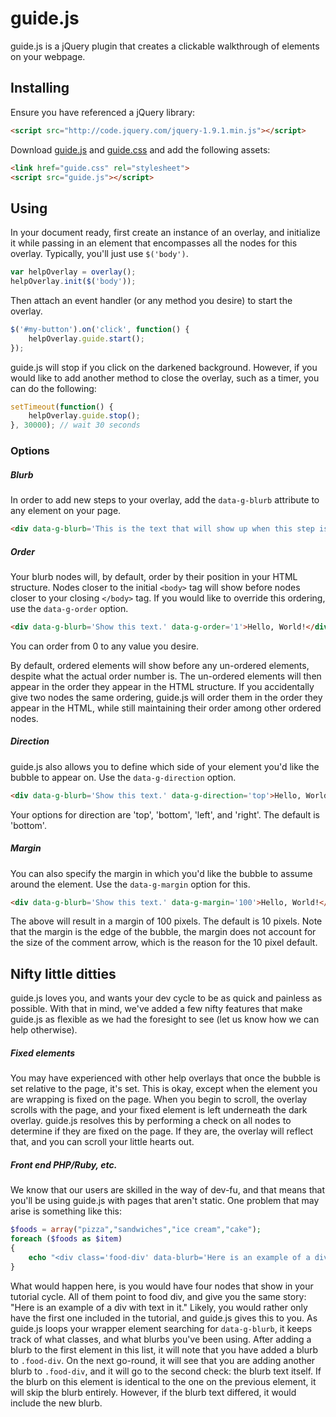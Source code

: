 # guide.js

guide.js is a jQuery plugin that creates a clickable walkthrough of elements on your webpage.

## Installing

Ensure you have referenced a jQuery library:

```HTML
<script src="http://code.jquery.com/jquery-1.9.1.min.js"></script>
```

Download [guide.js][0] and [guide.css][1] and add the following assets:

```HTML
<link href="guide.css" rel="stylesheet">
<script src="guide.js"></script>
```

## Using

In your document ready, first create an instance of an overlay, and initialize it while passing in an element that encompasses all the nodes for this overlay. Typically, you'll just use `$('body')`.

```javascript
var helpOverlay = overlay();
helpOverlay.init($('body'));
```

Then attach an event handler (or any method you desire) to start the overlay.

```javascript
$('#my-button').on('click', function() {
	helpOverlay.guide.start();
});
```

guide.js will stop if you click on the darkened background. However, if you would like to add another method to close the overlay, such as a timer, you can do the following:

```javascript
setTimeout(function() {
	helpOverlay.guide.stop();
}, 30000); // wait 30 seconds
```

### Options

##### Blurb

In order to add new steps to your overlay, add the `data-g-blurb` attribute to any element on your page.

```HTML
<div data-g-blurb='This is the text that will show up when this step is reached.'>Hello, World!</div>
```

##### Order

Your blurb nodes will, by default, order by their position in your HTML structure. Nodes closer to the initial `<body>` tag will show before nodes closer to your closing `</body>` tag. If you would like to override this ordering, use the `data-g-order` option.

```HTML
<div data-g-blurb='Show this text.' data-g-order='1'>Hello, World!</div>
```

You can order from 0 to any value you desire.

By default, ordered elements will show before any un-ordered elements, despite what the actual order number is. The un-ordered elements will then appear in the order they appear in the HTML structure. If you accidentally give two nodes the same ordering, guide.js will order them in the order they appear in the HTML, while still maintaining their order among other ordered nodes.

##### Direction

guide.js also allows you to define which side of your element you'd like the bubble to appear on. Use the `data-g-direction` option.

```HTML
<div data-g-blurb='Show this text.' data-g-direction='top'>Hello, World!</div>
```
Your options for direction are 'top', 'bottom', 'left', and 'right'. The default is 'bottom'.

##### Margin

You can also specify the margin in which you'd like the bubble to assume around the element. Use the `data-g-margin` option for this.

```HTML
<div data-g-blurb='Show this text.' data-g-margin='100'>Hello, World!</div>
```

The above will result in a margin of 100 pixels. The default is 10 pixels. Note that the margin is the edge of the bubble, the margin does not account for the size of the comment arrow, which is the reason for the 10 pixel default.

## Nifty little ditties

guide.js loves you, and wants your dev cycle to be as quick and painless as possible. With that in mind, we've added a few nifty features that make guide.js as flexible as we had the foresight to see (let us know how we can help otherwise).

##### Fixed elements

You may have experienced with other help overlays that once the bubble is set relative to the page, it's set. This is okay, except when the element you are wrapping is fixed on the page. When you begin to scroll, the overlay scrolls with the page, and your fixed element is left underneath the dark overlay. guide.js resolves this by performing a check on all nodes to determine if they are fixed on the page. If they are, the overlay will reflect that, and you can scroll your little hearts out.

##### Front end PHP/Ruby, etc.

We know that our users are skilled in the way of dev-fu, and that means that you'll be using guide.js with pages that aren't static. One problem that may arise is something like this:

```php
$foods = array("pizza","sandwiches","ice cream","cake"); 
foreach ($foods as $item)
{
	echo "<div class='food-div' data-blurb='Here is an example of a div with text in it.'>I enjoy $item.</div>";
}
```

What would happen here, is you would have four nodes that show in your tutorial cycle. All of them point to food div, and give you the same story: "Here is an example of a div with text in it." Likely, you would rather only have the first one included in the tutorial, and guide.js gives this to you. As guide.js loops your wrapper element searching for `data-g-blurb`, it keeps track of what classes, and what blurbs you've been using. After adding a blurb to the first element in this list, it will note that you have added a blurb to `.food-div`. On the next go-round, it will see that you are adding another blurb to `.food-div`, and it will go to the second check: the blurb text itself. If the blurb on this element is identical to the one on the previous element, it will skip the blurb entirely. However, if the blurb text differed, it would include the new blurb.

 [0]: https://github.com/Dozyatom/guide.js/blob/master/guide.js
 [1]: https://github.com/Dozyatom/guide.js/blob/master/guide.css
